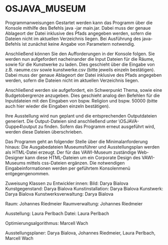# OSJAVA_MUSEUM

Programmanweisungen
Gestartet werden kann das Programm über die Konsole mithilfe des Befehls java -jar main.jar. Dabei muss der genaue Ablageort der Datei inklusive des Pfads angegeben werden, sofern die Dateien nicht im aktuellen Verzeichnis liegen. Bei Ausführung des java-Befehls ist zunächst keine Angabe von Parametern notwendig.

Anschließend können Sie den Aufforderungen in der Konsole folgen.
Sie werden nun aufgefordert nacheinander die Input Dateien für die Räume, sowie
für die Kunstwerke zu laden. Dies geschieht über die Eingabe von z.B. raeume.csv sowie
kunstwerke.csv (bitte jeweils einzeln bestätigen). Dabei muss der genaue Ablageort der Datei inklusive des Pfads angegeben werden, sofern die Dateien nicht im aktuellen Verzeichnis liegen.

Anschließend werden sie aufgefordert, ein Schwerpunkt Thema, sowie eine 
Budgetobergrenze anzugeben. Dies geschieht analog den Befehlen für die Inputdateien
mit den Eingaben von bspw. Religion und bspw. 50000 (bitte auch hier wieder die Eingaben
einzeln bestätigen).

Ihre Ausstellung wird nun geplant und die entsprechenden Outputdateien generiert.
Die Output-Dateien sind anschließend unter \OSJAVA-Guppe4\output zu finden. Sofern das Programm erneut ausgeführt wird, werden diese Dateien überschrieben.

Das Programm geht an folgender Stelle über die Minimalanforderung hinaus:
Die Ausgabedateien Museumsführer und Ausstellungsplan werden als HTML-Datei erzeugt. Der für das VAWI-Museum zuständige Web-Designer kann diese HTML-Dateien um ein Corporate Design des VAWI-Museums mittels css-Dateien ergänzen.
Die notwendigen Eingabeinformationen werden per geführtem Konsolenmenü entgegengenommen.

Zuweisung Klassen zu Entwickler:innen:
Bild: Darya Bialova
Kunstgegenstand: Darya Bialova
Kunstinstallation: Darya Bialova
Kunstwerk: Darya Bialova
Kunstwerksverwaltung: Darya Bialova

Raum: Johannes Riedmeier
Raumverwaltung: Johannes Riedmeier

Ausstellung: Laura Perlbach
Datei: Laura Perlbach

Optimierungsalgorithmus: Marcell Wach

Ausstellungsplaner: Darya Bialova, Johannes Riedmeier, Laura Perlbach, Marcell Wach
